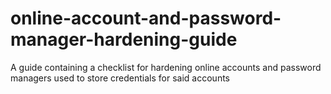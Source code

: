 # online-account-and-password-manager-hardening-guide
A guide containing a checklist for hardening online accounts and password managers used to store credentials for said accounts
